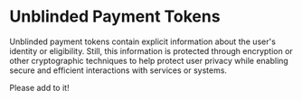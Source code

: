 # Unblinded Payment Tokens

Unblinded payment tokens contain explicit information about the user's identity
or eligibility. Still, this information is protected through encryption or other
cryptographic techniques to help protect user privacy while enabling secure and
efficient interactions with services or systems.

Please add to it!
